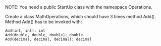 NOTE: You need a public StartUp class with the namespace Operations.

Create a class MathOperations, which should have 3 times method Add(). Method Add() has to be invoked with:

	Add(int, int): int
	Add(double, double, double): double
	Add(decimal, decimal, decimal): decimal

